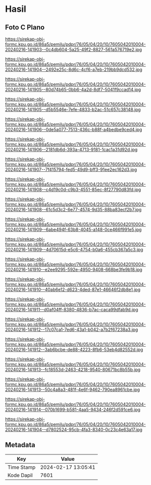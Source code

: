 # Hasil

## Foto C Plano

https://sirekap-obj-formc.kpu.go.id/86a5/pemilu/pdpr/76/05/04/20/10/7605042010004-20240216-141903--0c4db604-5a25-49f2-8827-561a576719e2.jpg

https://sirekap-obj-formc.kpu.go.id/86a5/pemilu/pdpr/76/05/04/20/10/7605042010004-20240216-141904--2492e25c-8d6c-4cf6-a7eb-219bb9dcd532.jpg

https://sirekap-obj-formc.kpu.go.id/86a5/pemilu/pdpr/76/05/04/20/10/7605042010004-20240216-141905--80d74b65-0bb6-4a2d-8df7-5041f9ccad14.jpg

https://sirekap-obj-formc.kpu.go.id/86a5/pemilu/pdpr/76/05/04/20/10/7605042010004-20240216-141905--d5b5546e-7efe-4833-b2ac-51c657c38148.jpg

https://sirekap-obj-formc.kpu.go.id/86a5/pemilu/pdpr/76/05/04/20/10/7605042010004-20240216-141906--0de5a077-7513-436c-b88f-a4bedbe9ced4.jpg

https://sirekap-obj-formc.kpu.go.id/86a5/pemilu/pdpr/76/05/04/20/10/7605042010004-20240216-141906--2181db6d-393a-4713-9181-1cac1a31d92d.jpg

https://sirekap-obj-formc.kpu.go.id/86a5/pemilu/pdpr/76/05/04/20/10/7605042010004-20240216-141907--7f415794-fed5-49d9-bff3-91ee2ec162d3.jpg

https://sirekap-obj-formc.kpu.go.id/86a5/pemilu/pdpr/76/05/04/20/10/7605042010004-20240216-141908--c4d19c0d-c9b3-4551-85ec-8f27790d83fd.jpg

https://sirekap-obj-formc.kpu.go.id/86a5/pemilu/pdpr/76/05/04/20/10/7605042010004-20240216-141908--61c5d3c2-6e77-4574-9d35-88ba83ecf2b7.jpg

https://sirekap-obj-formc.kpu.go.id/86a5/pemilu/pdpr/76/05/04/20/10/7605042010004-20240216-141909--6abe494f-63b8-4045-a148-0ce466f991e5.jpg

https://sirekap-obj-formc.kpu.go.id/86a5/pemilu/pdpr/76/05/04/20/10/7605042010004-20240216-141909--4d70615d-e5c6-4754-b0a6-455cb367a5c3.jpg

https://sirekap-obj-formc.kpu.go.id/86a5/pemilu/pdpr/76/05/04/20/10/7605042010004-20240216-141910--e2ee9295-592e-4950-9408-668be3fe9b18.jpg

https://sirekap-obj-formc.kpu.go.id/86a5/pemilu/pdpr/76/05/04/20/10/7605042010004-20240216-141910--40ab6e12-d623-4ded-87e1-46646f2db8e1.jpg

https://sirekap-obj-formc.kpu.go.id/86a5/pemilu/pdpr/76/05/04/20/10/7605042010004-20240216-141911--d0af04ff-8380-4836-b7ac-caca99dfab9d.jpg

https://sirekap-obj-formc.kpu.go.id/86a5/pemilu/pdpr/76/05/04/20/10/7605042010004-20240216-141912--17c07ca1-7ed6-43a1-b042-a7b2f67238a3.jpg

https://sirekap-obj-formc.kpu.go.id/86a5/pemilu/pdpr/76/05/04/20/10/7605042010004-20240216-141912--3ab6bcbe-de88-4223-8fb6-53eb4d82552d.jpg

https://sirekap-obj-formc.kpu.go.id/86a5/pemilu/pdpr/76/05/04/20/10/7605042010004-20240216-141913--fc18553d-2463-4218-9540-80671bc8b55b.jpg

https://sirekap-obj-formc.kpu.go.id/86a5/pemilu/pdpr/76/05/04/20/10/7605042010004-20240216-141913--50c4a8a3-481f-4e6f-9462-790ea8961cbe.jpg

https://sirekap-obj-formc.kpu.go.id/86a5/pemilu/pdpr/76/05/04/20/10/7605042010004-20240216-141914--070b1699-b581-4aa5-9434-246f2d591ce6.jpg

https://sirekap-obj-formc.kpu.go.id/86a5/pemilu/pdpr/76/05/04/20/10/7605042010004-20240216-141904--d7802524-95cb-4fa3-8340-0c23c4e63a17.jpg


## Metadata

| Key        | Value               |
| ---------- | ------------------- |
| Time Stamp | 2024-02-17 13:05:41 |
| Kode Dapil | 7601                |



